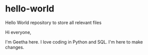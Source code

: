 # hello-world
Hello World repository to store all relevant files

Hi everyone,

I'm Geetha here. I love coding in Python and SQL. I'm here to make changes.
